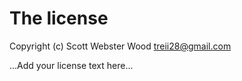 # The license

Copyright (c) Scott Webster Wood <treii28@gmail.com>

...Add your license text here...